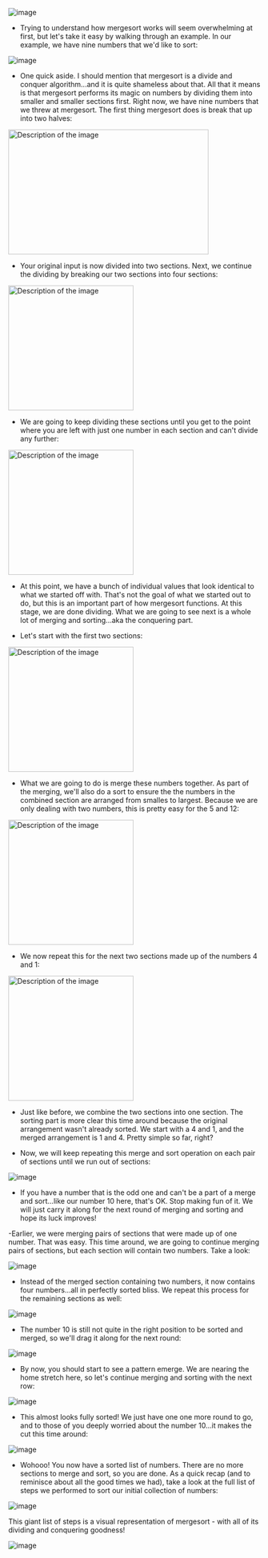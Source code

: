 

![image](https://github.com/user-attachments/assets/39ea1835-80da-4ae1-9e9d-a5c677556891)

- Trying to understand how mergesort works will seem overwhelming at first, but let's take it easy by walking through an example. In our example, we have nine numbers that we'd like to sort:

 ![image](https://github.com/user-attachments/assets/03fbbef6-1aff-4214-ba7e-ea97967fdc57)


 

- One quick aside. I should mention that mergesort is a divide and conquer algorithm...and it is quite shameless about that. All that it means is that mergesort performs its magic on numbers by dividing them into smaller and smaller sections first. Right now, we have nine numbers that we threw at mergesort. The first thing mergesort does is break that up into two halves:

 
<img src="https://github.com/user-attachments/assets/40940c0c-0f2e-49c8-bb7d-87ba4c58b4f9" alt="Description of the image" width="400" height="250">



 

- Your original input is now divided into two sections. Next, we continue the dividing by breaking our two sections into four sections:

 
<img src="https://github.com/user-attachments/assets/ba861938-dda1-4344-90db-f2357854ee1c" alt="Description of the image"  height="250">



 

- We are going to keep dividing these sections until you get to the point where you are left with just one number in each section and can't divide any further:

<img src="https://github.com/user-attachments/assets/36163c5f-cf27-4134-9470-0b4b791a20b6" alt="Description of the image"  height="250">




- At this point, we have a bunch of individual values that look identical to what we started off with. That's not the goal of what we started out to do, but this is an important part of how mergesort functions. At this stage, we are done dividing. What we are going to see next is a whole lot of merging and sorting...aka the conquering part.

- Let's start with the first two sections:


 <img src="https://github.com/user-attachments/assets/b3e474e8-c748-4973-8073-b67ac1ba019a" alt="Description of the image"  height="250">




 

- What we are going to do is merge these numbers together. As part of the merging, we'll also do a sort to ensure the the numbers in the combined section are arranged from smalles to largest. Because we are only dealing with two numbers, this is pretty easy for the 5 and 12:

 

 <img src="https://github.com/user-attachments/assets/368822e1-e77c-4542-91d9-73bdc2c43279" alt="Description of the image"  height="250">



 

- We now repeat this for the next two sections made up of the numbers 4 and 1:


 <img src="https://github.com/user-attachments/assets/4fb25ee8-f613-4091-ab38-8f44af46106e" alt="Description of the image"  height="250">



 

- Just like before, we combine the two sections into one section. The sorting part is more clear this time around because the original arrangement wasn't already sorted. We start with a 4 and 1, and the merged arrangement is 1 and 4. Pretty simple so far, right?

- Now, we will keep repeating this merge and sort operation on each pair of sections until we run out of sections:

 


![image](https://github.com/user-attachments/assets/417fb0ba-5c4b-4d0d-a1ae-e42fc0d94737)

 

- If you have a number that is the odd one and can't be a part of a merge and sort...like our number 10 here, that's OK. Stop making fun of it. We will just carry it along for the next round of merging and sorting and hope its luck improves!

-Earlier, we were merging pairs of sections that were made up of one number. That was easy. This time around, we are going to continue merging pairs of sections, but each section will contain two numbers. Take a look:

 
![image](https://github.com/user-attachments/assets/2a682ccf-6387-483c-a480-80b3503fc3a9)



 

- Instead of the merged section containing two numbers, it now contains four numbers...all in perfectly sorted bliss. We repeat this process for the remaining sections as well:

 ![image](https://github.com/user-attachments/assets/31529ee2-5b08-4099-8fe8-084b6fa9b7f1)


- The number 10 is still not quite in the right position to be sorted and merged, so we'll drag it along for the next round:

 ![image](https://github.com/user-attachments/assets/b226a249-f699-477c-8408-1e9867036da2)




 

- By now, you should start to see a pattern emerge. We are nearing the home stretch here, so let's continue merging and sorting with the next row:

 
![image](https://github.com/user-attachments/assets/c1d7e7bb-1ea6-48f9-b691-c175f3789069)


- This almost looks fully sorted! We just have one one more round to go, and to those of you deeply worried about the number 10...it makes the cut this time around:

 ![image](https://github.com/user-attachments/assets/deba0cad-6644-480e-ab80-612100cda12a)


 

- Wohooo! You now have a sorted list of numbers. There are no more sections to merge and sort, so you are done. As a quick recap (and to reminisce about all the good times we had), take a look at the full list of steps we performed to sort our initial collection of numbers:

![image](https://github.com/user-attachments/assets/cf37a1ad-fb92-4a95-999f-18d43992bd3d)




 

This giant list of steps is a visual representation of mergesort - with all of its dividing and conquering goodness!


![image](https://github.com/user-attachments/assets/c7497a04-4c02-45e0-b645-4fdee53e7bf8)
